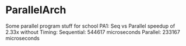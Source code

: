 ParallelArch
============

Some parallel program stuff for school
PA1: Seq vs Parallel speedup of 2.33x without 
Timing: 
	Sequential: 544617 microseconds
	Parallel:   233167 microseconds
